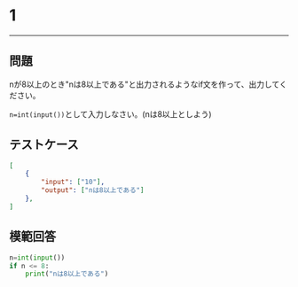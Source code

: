 # 1

---
## 問題

nが8以上のとき"nは8以上である"と出力されるようなif文を作って、出力してください。

```n=int(input())```として入力しなさい。(nは8以上としよう)
## テストケース

```json
[
	{
		"input": ["10"],
		"output": ["nは8以上である"]
  	},
]
```

## 模範回答
```python
n=int(input())
if n <= 8:
    print("nは8以上である")
```